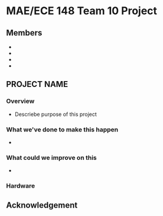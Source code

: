 # MAE/ECE 148 Team 10 Project
## Members
* 
* 
* 
* 

## PROJECT NAME

### Overview
* Descriebe purpose of this project

### What we've done to make this happen
* 
### What could we improve on this
* 

### Hardware

## Acknowledgement
